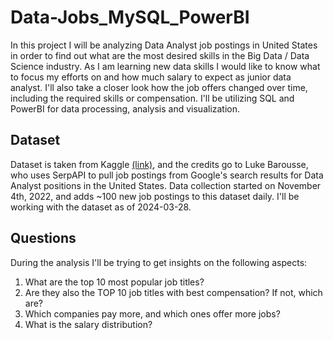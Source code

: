 # Data-Jobs_MySQL_PowerBI
In this project I will be analyzing Data Analyst job postings in United States in order to find out what are the most desired skills in the Big Data / Data Science industry. As I am learning new data skills I would like to know what to focus my efforts on and how much salary to expect as junior data analyst. I'll also take a closer look how the job offers changed over time, including the required skills or compensation. I'll be utilizing SQL and PowerBI for data processing, analysis and visualization.

## Dataset
Dataset is taken from Kaggle [(link)](https://www.kaggle.com/datasets/lukebarousse/data-analyst-job-postings-google-search/data), and the credits go to Luke Barousse, who uses SerpAPI to pull job postings from Google's search results for Data Analyst positions in the United States. Data collection started on November 4th, 2022, and adds ~100 new job postings to this dataset daily. I'll be working with the dataset as of 2024-03-28.

## Questions
During the analysis I'll be trying to get insights on the following aspects:
1. What are the top 10 most popular job titles?
2. Are they also the TOP 10 job titles with best compensation? If not, which are?
3. Which companies pay more, and which ones offer more jobs?
4. What is the salary distribution?

